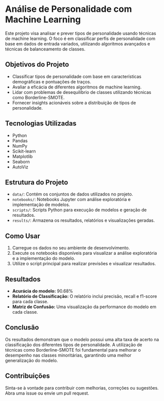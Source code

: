 
# Análise de Personalidade com Machine Learning

Este projeto visa analisar e prever tipos de personalidade usando técnicas de machine learning. O foco é em classificar perfis de personalidade com base em dados de entrada variados, utilizando algoritmos avançados e técnicas de balanceamento de classes.

## Objetivos do Projeto

- Classificar tipos de personalidade com base em características demográficas e pontuações de traços.
- Avaliar a eficácia de diferentes algoritmos de machine learning.
- Lidar com problemas de desequilíbrio de classes utilizando técnicas como Borderline-SMOTE.
- Fornecer insights acionáveis sobre a distribuição de tipos de personalidade.

## Tecnologias Utilizadas

- Python
- Pandas
- NumPy
- Scikit-learn
- Matplotlib
- Seaborn
- AutoViz

## Estrutura do Projeto

- `data/`: Contém os conjuntos de dados utilizados no projeto.
- `notebooks/`: Notebooks Jupyter com análise exploratória e implementação de modelos.
- `scripts/`: Scripts Python para execução de modelos e geração de resultados.
- `results/`: Armazena os resultados, relatórios e visualizações geradas.

## Como Usar

1. Carregue os dados no seu ambiente de desenvolvimento.
2. Execute os notebooks disponíveis para visualizar a análise exploratória e a implementação do modelo.
3. Utilize o script principal para realizar previsões e visualizar resultados.

## Resultados

- **Acurácia do modelo:** 90.68%
- **Relatório de Classificação:** O relatório inclui precisão, recall e f1-score para cada classe.
- **Matriz de Confusão:** Uma visualização da performance do modelo em cada classe.

## Conclusão

Os resultados demonstram que o modelo possui uma alta taxa de acerto na classificação dos diferentes tipos de personalidade. A utilização de técnicas como Borderline-SMOTE foi fundamental para melhorar o desempenho nas classes minoritárias, garantindo uma melhor generalização do modelo.

## Contribuições

Sinta-se à vontade para contribuir com melhorias, correções ou sugestões. Abra uma issue ou envie um pull request.
